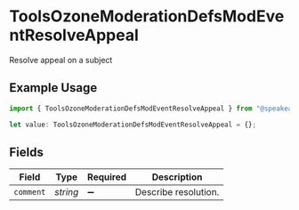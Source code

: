 # ToolsOzoneModerationDefsModEventResolveAppeal

Resolve appeal on a subject

## Example Usage

```typescript
import { ToolsOzoneModerationDefsModEventResolveAppeal } from "@speakeasy-sdks/bluesky/models/components";

let value: ToolsOzoneModerationDefsModEventResolveAppeal = {};
```

## Fields

| Field                | Type                 | Required             | Description          |
| -------------------- | -------------------- | -------------------- | -------------------- |
| `comment`            | *string*             | :heavy_minus_sign:   | Describe resolution. |